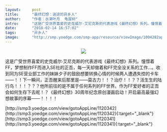 ```yaml
---
layout:     post
title:      "最终幻想：迷途的异乡人"
author:     "作者：水濑叶月  龟屋树"
intro:      "这是广受世界喜爱的史克威尔·艾尼克斯的代表游戏《最终幻想》系列。憧憬着FF，梦想制作FF而进入SE社的正吾，每一天却做着和FF完全没关系的工作…。收到同为SE营业部工作的妹妹夕子的鼓励想要转换心情的时候两人遭遇失控的卡车——！！下一瞬间，正吾醒来后那里是——莫古力！！？治疗！！？？活生生的陆行鸟！！！？？？他所前往的是不属于任何系列的FF世界。作为FF爱好者的正吾会如何生存下去呢！？《最终幻想》30周年纪念原创漫画启动！开启最高最强幻想故事的序幕——！！！！"
date:       "2018-02-14 16:57:02"
tags:       "异乡人"
image:      "http://smp.yoedge.com/smp-app/resource/viewImage/1004282appline.png"
---
```

<div style="text-align: center">
<p><img src="http://smp.yoedge.com/smp-app/resource/viewImage/1004282appline.png"/></p>
</div>
<p class="post-meta">
<span>这是广受世界喜爱的史克威尔·艾尼克斯的代表游戏《最终幻想》系列。憧憬着FF，梦想制作FF而进入SE社的正吾，每一天却做着和FF完全没关系的工作…。收到同为SE营业部工作的妹妹夕子的鼓励想要转换心情的时候两人遭遇失控的卡车——！！下一瞬间，正吾醒来后那里是——莫古力！！？治疗！！？？活生生的陆行鸟！！！？？？他所前往的是不属于任何系列的FF世界。作为FF爱好者的正吾会如何生存下去呢！？《最终幻想》30周年纪念原创漫画启动！开启最高最强幻想故事的序幕——！！！！</span>
</p>
[http://smp3.yoedge.com/view/gotoAppLine/1120342](http://smp3.yoedge.com/view/gotoAppLine/1120342){:target="_blank"}
[http://smp3.yoedge.com/view/gotoAppLine/1120341](http://smp3.yoedge.com/view/gotoAppLine/1120341){:target="_blank"}



